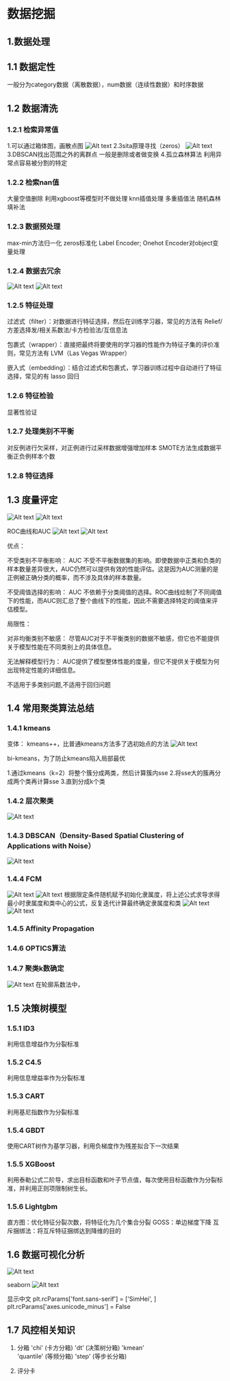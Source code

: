 # 数据挖掘

## 1.数据处理

## 1.1 数据定性

一般分为category数据（离散数据），num数据（连续性数据）和时序数据

## 1.2 数据清洗

### 1.2.1 检索异常值

1.可以通过箱体图，画散点图
![Alt text](./pictures/image-12.png)
2.3sita原理寻找（zeros）
![Alt text](./pictures/image-13.png)
3.DBSCAN找出范围之外的离群点
一般是删除或者做变换
4.孤立森林算法
利用异常点容易被分割的特定

### 1.2.2 检索nan值

大量空值删除
利用xgboost等模型时不做处理
knn插值处理
多重插值法
随机森林填补法

### 1.2.3 数据预处理

max-min方法归一化
zeros标准化
Label Encoder; Onehot Encoder对object变量处理

### 1.2.4 数据去冗余

![Alt text](./pictures/image-14.png)
![Alt text](./pictures/image-15.png)

### 1.2.5 特征处理

过滤式（filter）：对数据进行特征选择，然后在训练学习器，常见的方法有 Relief/方差选择发/相关系数法/卡方检验法/互信息法

包裹式（wrapper）：直接把最终将要使用的学习器的性能作为特征子集的评价准则，常见方法有 LVM（Las Vegas Wrapper）

嵌入式（embedding）：结合过滤式和包裹式，学习器训练过程中自动进行了特征选择，常见的有 lasso 回归

### 1.2.6 特征检验

显著性验证

### 1.2.7 处理类别不平衡

对反例进行欠采样，对正例进行过采样数据增强增加样本
SMOTE方法生成数据平衡正负例样本个数

### 1.2.8 特征选择



## 1.3 度量评定

![Alt text](./pictures/image-1.png)
![Alt text](./pictures/image-20.png)

ROC曲线和AUC
![Alt text](./pictures/image-21.png)
![Alt text](./pictures/image-22.png)

优点：

不受类别不平衡影响： AUC 不受不平衡数据集的影响。即使数据中正类和负类的样本数量差异很大，AUC仍然可以提供有效的性能评估。这是因为AUC测量的是正例被正确分类的概率，而不涉及具体的样本数量。

不受阈值选择的影响： AUC 不依赖于分类阈值的选择。ROC曲线绘制了不同阈值下的性能，而AUC则汇总了整个曲线下的性能，因此不需要选择特定的阈值来评估模型。

局限性：

对非均衡类别不敏感： 尽管AUC对于不平衡类别的数据不敏感，但它也不能提供关于模型性能在不同类别上的具体信息。

无法解释模型行为： AUC提供了模型整体性能的度量，但它不提供关于模型为何出现特定性能的详细信息。

不适用于多类别问题,不适用于回归问题

## 1.4 常用聚类算法总结

### 1.4.1 kmeans

变体：
kmeans++，比普通kmeans方法多了选初始点的方法
![Alt text](./pictures/image-2.png)

bi-kmeans，为了防止kmeans陷入局部最优

1.通过kmeans（k=2）将整个簇分成两类，然后计算簇内sse
2.将sse大的簇再分成两个类再计算sse
3.直到分成k个类

### 1.4.2 层次聚类

![Alt text](./pictures/image-4.png)

### 1.4.3 DBSCAN（Density-Based Spatial Clustering of Applications with Noise）

![Alt text](./pictures/image-6.png)

### 1.4.4 FCM

![Alt text](./pictures/image-8.png)
![Alt text](./pictures/image-9.png)
根据限定条件随机赋予初始化隶属度，将上述公式求导求得最小时隶属度和类中心的公式，反复迭代计算最终确定隶属度和类
![Alt text](./pictures/image-10.png)
![Alt text](./pictures/image-11.png)

### 1.4.5 Affinity Propagation

### 1.4.6 OPTICS算法

### 1.4.7 聚类k数确定

![Alt text](./pictures/image-19.png)
在轮廓系数法中，

## 1.5 决策树模型

### 1.5.1 ID3

利用信息增益作为分裂标准

### 1.5.2 C4.5

利用信息增益率作为分裂标准

### 1.5.3 CART

利用基尼指数作为分裂标准

### 1.5.4 GBDT

使用CART树作为基学习器，利用负梯度作为残差拟合下一次结果

### 1.5.5 XGBoost

利用泰勒公式二阶导，求出目标函数和叶子节点值，每次使用目标函数作为分裂标准，并利用正则项限制树生长。

### 1.5.6 Lightgbm

直方图：优化特征分裂次数，将特征化为几个集合分裂
GOSS：单边梯度下降
互斥捆绑法：将互斥特征捆绑达到降维的目的

## 1.6 数据可视化分析

![Alt text](./pictures/image-16.png)

seaborn
![Alt text](./pictures/image-17.png)

显示中文
plt.rcParams['font.sans-serif'] = ['SimHei', ]
plt.rcParams['axes.unicode_minus'] = False

## 1.7 风控相关知识

1. 分箱
   'chi' (卡方分箱)
   'dt' (决策树分箱)
   'kmean'  
   'quantile' (等频分箱)
   'step' (等步长分箱)

2. 评分卡
